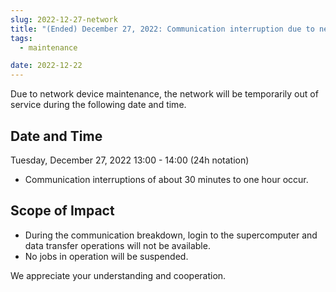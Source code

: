 ```yaml
---
slug: 2022-12-27-network
title: "(Ended) December 27, 2022: Communication interruption due to network device maintenance"
tags:
  - maintenance

date: 2022-12-22
---
```




Due to network device maintenance, the network will be temporarily out of service during the following date and time.

<!-- truncate -->

## Date and Time

Tuesday, December 27, 2022 13:00 - 14:00 (24h notation)
- Communication interruptions of about 30 minutes to one hour occur.

## Scope of Impact
- During the communication breakdown, login to the supercomputer and data transfer operations will not be available.
- No jobs in operation will be suspended.

We appreciate your understanding and cooperation.
